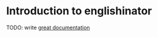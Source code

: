 # Introduction to englishinator

TODO: write [great documentation](http://jacobian.org/writing/what-to-write/)
